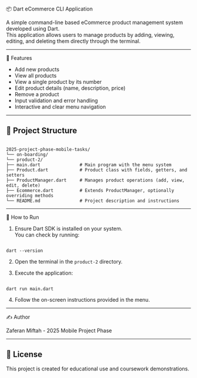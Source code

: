 📦 Dart eCommerce CLI Application

A simple command-line based eCommerce product management system developed using Dart.  
This application allows users to manage products by adding, viewing, editing, and deleting them directly through the terminal.

---

📑 Features

- Add new products  
- View all products  
- View a single product by its number  
- Edit product details (name, description, price)  
- Remove a product  
- Input validation and error handling  
- Interactive and clear menu navigation  

---

## 📂 Project Structure

```

2025-project-phase-mobile-tasks/
└── on-boarding/
└── product-2/
├── main.dart               # Main program with the menu system
├── Product.dart            # Product class with fields, getters, and setters
├── ProductManager.dart     # Manages product operations (add, view, edit, delete)
├── Ecommerce.dart          # Extends ProductManager, optionally overriding methods
└── README.md               # Project description and instructions

```

---
🚀 How to Run

1. Ensure Dart SDK is installed on your system.  
   You can check by running:
```

dart --version

```

2. Open the terminal in the `product-2` directory.

3. Execute the application:
```

dart run main.dart

```

4. Follow the on-screen instructions provided in the menu.

---

✍️ Author

Zaferan Miftah - 2025 Mobile Project Phase

---

## 📜 License

This project is created for educational use and coursework demonstrations.
```

